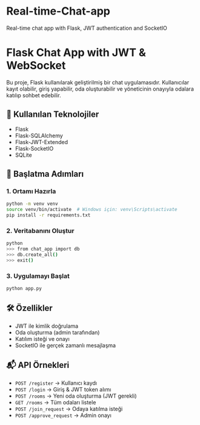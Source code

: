 # Real-time-Chat-app
Real-time chat app with Flask, JWT authentication and SocketIO

# Flask Chat App with JWT & WebSocket

Bu proje, Flask kullanılarak geliştirilmiş bir chat uygulamasıdır. Kullanıcılar kayıt olabilir, giriş yapabilir, oda oluşturabilir ve yöneticinin onayıyla odalara katılıp sohbet edebilir.

## 🔧 Kullanılan Teknolojiler
- Flask
- Flask-SQLAlchemy
- Flask-JWT-Extended
- Flask-SocketIO
- SQLite

## 🚀 Başlatma Adımları

### 1. Ortamı Hazırla
```bash
python -m venv venv
source venv/bin/activate  # Windows için: venv\Scripts\activate
pip install -r requirements.txt
```

### 2. Veritabanını Oluştur
```bash
python
>>> from chat_app import db
>>> db.create_all()
>>> exit()
```

### 3. Uygulamayı Başlat
```bash
python app.py
```

## 🛠 Özellikler
- JWT ile kimlik doğrulama
- Oda oluşturma (admin tarafından)
- Katılım isteği ve onayı
- SocketIO ile gerçek zamanlı mesajlaşma

## 📬 API Örnekleri
- `POST /register` → Kullanıcı kaydı
- `POST /login` → Giriş & JWT token alımı
- `POST /rooms` → Yeni oda oluşturma (JWT gerekli)
- `GET /rooms` → Tüm odaları listele
- `POST /join_request` → Odaya katılma isteği
- `POST /approve_request` → Admin onayı
